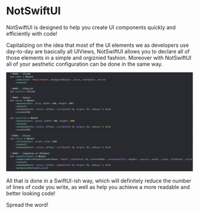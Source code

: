 # NotSwiftUI

NotSwiftUI is designed to help you create UI components quickly and efficiently with code!

 Capitalizing on the idea that most of the UI elements we as developers use day-to-day are basically all UIViews, NotSwiftUI allows you to declare all of those elements in a simple and orgiznied fashion. Moreover with NotSwiftUI all of your aesthetic configuration can be done in the same way. 
 
 ![alt text](https://github.com/Jonas1197/notSwiftUI/blob/main/Sources/Images/1.png)
 
 All that is done in a SwiftUI-ish way, which will definitely reduce the number of lines of code you write, as well as help you achieve a more readable and better looking code!
 
Spread the word!
